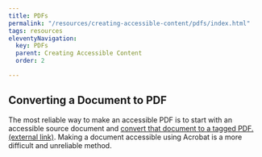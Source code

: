 ```yaml
---
title: PDFs
permalink: "/resources/creating-accessible-content/pdfs/index.html"
tags: resources
eleventyNavigation:
  key: PDFs
  parent: Creating Accessible Content
  order: 2

---
```

## Converting a Document to PDF

The most reliable way to make an accessible PDF is to start with an accessible source document and [convert that document to a tagged PDF. (external link)](https://webaim.org/techniques/acrobat/converting#word). Making a document accessible using Acrobat is a more difficult and unreliable method.